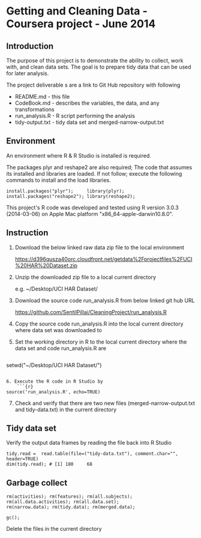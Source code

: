 Getting and Cleaning Data - Coursera project - June 2014 
========================================================

Introduction
------------

The purpose of this project is to demonstrate the ability to collect, work with, and clean data sets. The goal is to prepare tidy data that can be used for later analysis.

The project deliverable s are a link to Git Hub repository with following
* README.md - this file
* CodeBook.md - describes the variables, the data, and any transformations
* run_analysis.R - R script performing the analysis
* tidy-output.txt - tidy data set and merged-narrow-output.txt


Environment
-----------
An environment where R & R Studio is installed is required.

The packages plyr and reshape2 are also required; The code that assumes its installed and libraries are loaded.
If not follow; execute the following commands to install and the load libraries.

```{r}
install.packages("plyr");     library(plyr);
install.packages("reshape2"); library(reshape2);
```

This project's R code was developed and tested using R version 3.0.3 (2014-03-06) on Apple Mac platform "x86_64-apple-darwin10.8.0".

Instruction
-----------
1. Download the below linked raw data zip file to the local environment 

    https://d396qusza40orc.cloudfront.net/getdata%2Fprojectfiles%2FUCI%20HAR%20Dataset.zip 

2. Unzip the downloaded zip file to a local current directory 

    e.g. ~/Desktop/UCI HAR Dataset/

3. Download the source code run_analysis.R from below linked git hub URL

    https://github.com/SentilPillai/CleaningProject/run_analysis.R

4. Copy the source code run_analysis.R into the local current directory where data set was downloaded to

5. Set the working directory in R to the local current directory where the data set and code run_analysis.R are
    ```{r}
setwd("~/Desktop/UCI HAR Dataset/")
```

6. Execute the R code in R Studio by  
    ```{r}
source('run_analysis.R', echo=TRUE)
```

7. Check and verify that there are two new files (merged-narrow-output.txt and tidy-data.txt) in the current directory 



Tidy data set
-------------

Verify the output data frames by reading the file back into R Studio
```{r}
tidy.read =  read.table(file=("tidy-data.txt"), comment.char="", header=TRUE)
dim(tidy.read); # [1] 180     68
```

Garbage collect
----------------

```{r}
rm(activities); rm(features); rm(all.subjects);
rm(all.data.activities); rm(all.data.set);
rm(narrow.data); rm(tidy.data); rm(merged.data);

gc();
```

Delete the files in the current directory
